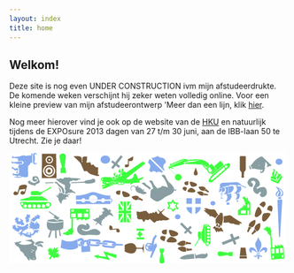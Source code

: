 ```yaml
---
layout: index
title: home
---
```

## Welkom!

Deze site is nog even UNDER CONSTRUCTION ivm mijn afstudeerdrukte. De komende weken verschijnt hij zeker weten volledig online. Voor een kleine preview van mijn afstudeerontwerp 'Meer dan een lijn, klik [hier](/work/illustration/meer-dan-een-lijn.html). 

Nog meer hierover vind je ook op de website van de [HKU](http://eindwerk.hku.nl/nl/browse/?filter=138#148 ) en natuurlijk tijdens de EXPOsure 2013 dagen van 27 t/m 30 juni, aan de IBB-laan 50 te Utrecht. Zie je daar!

<img src="/img/meerdaneenlijn/home-plaatje02.jpg" />
